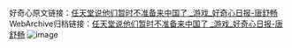 好奇心原文链接：[任天堂说他们暂时不准备来中国了 _游戏_好奇心日报-唐舒畅](https://www.qdaily.com/articles/9480.html)
WebArchive归档链接：[任天堂说他们暂时不准备来中国了 _游戏_好奇心日报-唐舒畅](http://web.archive.org/web/20190623154345/https://www.qdaily.com/articles/9480.html)
![image](http://ww3.sinaimg.cn/large/007d5XDply1g3vfbvp8mxj30u02mu7wh)
